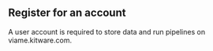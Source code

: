 ## Register for an account

A user account is required to store data and run pipelines on viame.kitware.com.
